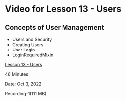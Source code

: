 # Video for Lesson 13 - Users

## Concepts of User Management

* Users and Security
* Creating Users
* User Login
* LoginRequiredMixin


[Lesson 13 - Users](https://unco.zoom.us/rec/share/wl6kEWF6MBbo0yB0iEtHcncWf2ltXkppq94N2avMx7LaCTT8IGwxlHl0Gzyj1XsF.Qyv-fl48Cwg5s6lG?startTime=1664742574000)

46 Minutes

Date: Oct 3, 2022 

Recording-1(111 MB)

